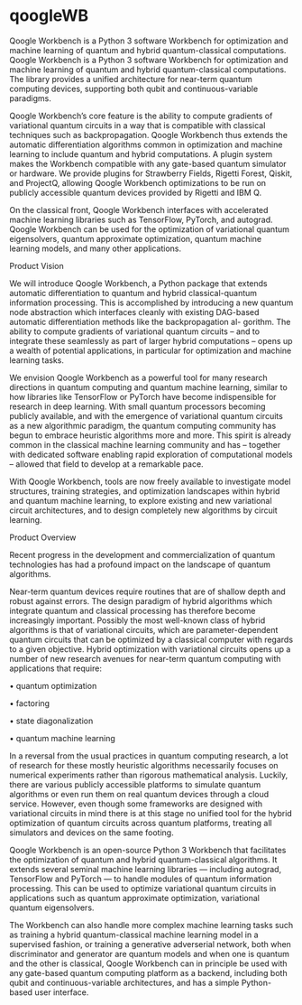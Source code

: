 # qoogleWB
Qoogle Workbench is a Python 3 software Workbench for optimization and machine learning of quantum and hybrid quantum-classical computations.
Qoogle Workbench is a Python 3 software Workbench for optimization and machine learning of quantum and hybrid quantum-classical computations. The library provides a unified architecture for near-term quantum computing devices, supporting both qubit and continuous-variable paradigms. 

Qoogle Workbench’s core feature is the ability to compute gradients of variational quantum circuits in a way that is compatible with classical techniques such as backpropagation. Qoogle Workbench thus extends the automatic differentiation algorithms common in optimization and machine learning to include quantum and hybrid computations. A plugin system makes the Workbench compatible with any gate-based quantum simulator or hardware. We provide plugins for Strawberry Fields, Rigetti Forest, Qiskit, and ProjectQ, allowing Qoogle Workbench optimizations to be run on publicly accessible quantum devices provided by Rigetti and IBM Q. 

On the classical front, Qoogle Workbench interfaces with accelerated machine learning libraries such as TensorFlow, PyTorch, and autograd. Qoogle Workbench can be used for the optimization of variational quantum eigensolvers, quantum approximate optimization, quantum machine learning models, and many other applications.

Product Vision

We will introduce Qoogle Workbench, a Python package that extends automatic differentiation to quantum and hybrid classical-quantum information processing. This is accomplished by introducing a new quantum node abstraction which interfaces cleanly with existing DAG-based automatic differentiation methods like the backpropagation al-
gorithm. The ability to compute gradients of variational quantum circuits – and to integrate these seamlessly as part of larger hybrid computations – opens up a wealth of potential applications, in particular for optimization and machine learning tasks.

We envision Qoogle Workbench as a powerful tool for many research directions in quantum computing and quantum machine learning, similar to how libraries like TensorFlow or PyTorch have become indispensible for research in deep learning. With small quantum processors becoming publicly available, and with the emergence of variational quantum circuits as a new algorithmic paradigm, the quantum computing community has begun to embrace heuristic algorithms more and more. This spirit is already common in the classical machine learning community and has – together with dedicated software enabling rapid exploration of computational models – allowed that field to develop at a remarkable pace. 

With Qoogle Workbench, tools are now freely available to investigate model structures, training strategies, and optimization landscapes within hybrid and quantum machine learning, to explore existing and new variational circuit architectures, and to design completely new algorithms by circuit learning.

Product Overview

Recent progress in the development and commercialization of quantum technologies has had a profound impact on the landscape of quantum algorithms.

Near-term quantum devices require routines that are of shallow depth and robust against errors. The design paradigm of hybrid algorithms which integrate quantum and classical processing has therefore become increasingly important. Possibly the most well-known class of hybrid algorithms is that of variational circuits, which are parameter-dependent quantum circuits that can be optimized by a classical computer with regards to a given objective. Hybrid optimization with variational circuits opens up a number of new research avenues for near-term quantum computing with applications that require:

•	quantum optimization

•	factoring

•	state diagonalization

•	quantum machine learning

In a reversal from the usual practices in quantum computing research, a lot of research for these mostly heuristic algorithms necessarily focuses on numerical experiments rather than rigorous mathematical analysis. Luckily, there are various publicly accessible platforms to simulate quantum algorithms or even run them on real quantum devices through a cloud service. However, even though some frameworks are designed with variational circuits in mind there is at this stage no unified tool for the hybrid optimization of quantum circuits across quantum platforms, treating all simulators and devices on the same footing. 

Qoogle Workbench is an open-source Python 3 Workbench that facilitates the optimization of quantum and hybrid quantum-classical algorithms. It extends several seminal machine learning libraries — including autograd, TensorFlow and PyTorch — to handle modules of quantum information processing. This can be used to optimize variational quantum circuits in applications such as quantum approximate optimization, variational quantum eigensolvers. 

The Workbench can also handle more complex machine learning tasks such as training a hybrid quantum-classical machine learning model in a supervised fashion, or training a generative adverserial network, both when discriminator and generator are quantum models and when one is quantum and the other is classical, Qoogle Workbench can in principle be used with any gate-based quantum computing platform as a backend, including both qubit and continuous-variable architectures, and has a simple Python-based user interface.
